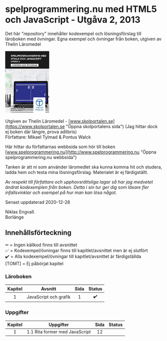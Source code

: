 # spelprogrammering.nu med HTML5 och JavaScript - Utgåva 2, 2013

Det här "repository" innehåller kodexempel och lösningsförslag till läroboken med övningar.
Egna exempel och övningar från boken, utgiven av Thelin Läromedel

![spelprogrammering.nu med HTML5 och JavaScript - Utgåva 2, 2013](bokbild.png)

Utgiven av Thelin Läromedel - [www.skolportalen.se](https://www.skolportalen.se "Öppna skolportalens sida") (Jag hittar dock ej boken där längre, prova adlibris)  
Författare: Mikael Tylmad & Pontus Walck

Här hittar du författarnas webbsida som hör till boken 
[www.spelprogrammering.nu](http://www.spelprogrammering.nu "Öppna spelprogrammering.nu webbsida")  

Tanken är att ni som använder läromedlet ska kunna komma hit och studera, ladda hem och testa mina lösningsförslag.
Materialet är ej färdigställt.

_Av respekt till författare och upphovsrättsliga lagar så har jag medvetet ändrat 
kodexemplen från boken. Detta i sin tur ger dig som läsare fler infallsvinklar och 
exempel på hur man kan lösa något._

Senast uppdaterad 2020-12-28

Niklas Engvall.  
Borlänge   

## Innehållsförteckning 

  :heavy_minus_sign: = Ingen källkod finns till avsnittet<br />
  :white_check_mark: = Kodexempel/övningar finns till kapitlet/avsnittet men är ej slutfört<br />
  :heavy_check_mark: = Alla kodexempel/övningar till kapitlet/avsnittet är färdigställda<br /> 
  [TOMT] = Ej påbörjat kapitel

### Läroboken

| Kapitel | Avsnitt                                              |  Sida  |   Status  |
| :-----: | ---------------------------------------------------- | :----: | :-------: |
|    1    | JavaScript och grafik                                |     1  | :heavy_check_mark: |
  
  
### Uppgifter

| Kapitel | Uppgifter                                            |  Sida  |   Status  |
| :-----: | ---------------------------------------------------- | :----: | :-------: |
|    1    | 1.1 Rita former med JavaScript                       |    12  |           |
